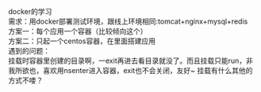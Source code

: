 docker的学习  
需求：用docker部署测试环境，跟线上环境相同:tomcat+nginx+mysql+redis   
方案一：每个应用一个容器（比较倾向这个）   
方案二：只起一个centos容器，在里面搭建应用   
遇到的问题：   
挂载时容器里创建的目录啊，一exit再进去看目录就没了。而且挂载只能run，非我所欲也，喜欢用nsenter进入容器，exit也不会关闭，友好~ 挂载有什么其他的方式不喽？
